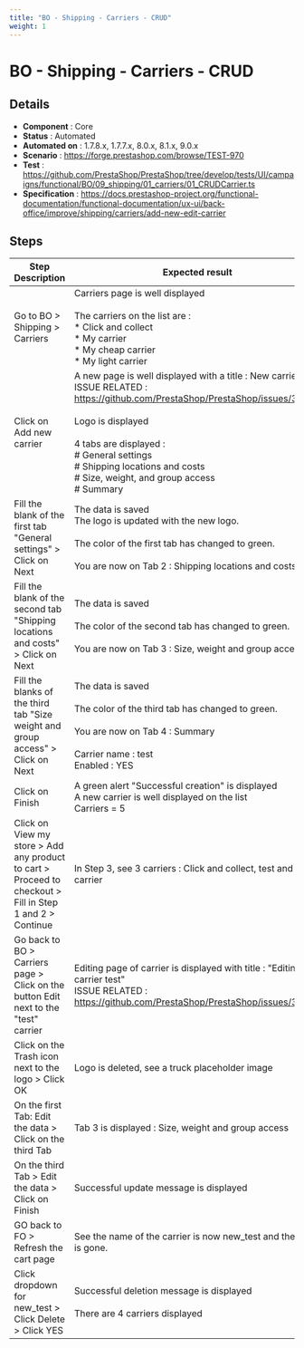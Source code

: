 ```yaml
---
title: "BO - Shipping - Carriers - CRUD"
weight: 1
---
```


# BO - Shipping - Carriers - CRUD
## Details
* **Component** : Core
* **Status** : Automated
* **Automated on** : 1.7.8.x, 1.7.7.x, 8.0.x, 8.1.x, 9.0.x
* **Scenario** : https://forge.prestashop.com/browse/TEST-970
* **Test** : https://github.com/PrestaShop/PrestaShop/tree/develop/tests/UI/campaigns/functional/BO/09_shipping/01_carriers/01_CRUDCarrier.ts
* **Specification** : https://docs.prestashop-project.org/functional-documentation/functional-documentation/ux-ui/back-office/improve/shipping/carriers/add-new-edit-carrier

## Steps
| Step Description | Expected result |
| ----- | ----- |
| Go to BO > Shipping > Carriers | Carriers page is well displayed <br><br>The carriers on the list are : <br> * Click and collect <br> * My carrier <br> * My cheap carrier <br> * My light carrier |
| Click on Add new carrier | A new page is well displayed with a title : New carrier<br>ISSUE RELATED : https://github.com/PrestaShop/PrestaShop/issues/35951<br><br>Logo is displayed<br><br>4 tabs are displayed :<br> # General settings <br> # Shipping locations and costs <br> # Size, weight, and group access <br> # Summary |
| Fill the blank of the first tab "General settings" > Click on Next | The data is saved<br>The logo is updated with the new logo. <br><br>The color of the first tab has changed to green.<br><br>You are now on Tab 2 : Shipping locations and costs |
| Fill the blank of the second tab "Shipping locations and costs" > Click on Next | The data is saved<br><br>The color of the second tab has changed to green.<br><br>You are now on Tab 3 : Size, weight and group access |
| Fill the blanks of the third tab "Size weight and group access" > Click on Next | The data is saved<br><br>The color of the third tab has changed to green.<br><br>You are now on Tab 4 : Summary<br><br>Carrier name : test<br>Enabled : YES |
| Click on Finish | A green alert "Successful creation" is displayed<br>A new carrier is well displayed on the list<br>Carriers = 5 |
| Click on View my store > Add any product to cart > Proceed to checkout > Fill in Step 1 and 2 > Continue | In Step 3, see 3 carriers : Click and collect, test and My carrier |
| Go back to BO > Carriers page > Click on the button Edit next to the "test" carrier | Editing page of carrier is displayed with title : "Editing carrier test"<br>ISSUE RELATED : https://github.com/PrestaShop/PrestaShop/issues/35951 |
| Click on the Trash icon next to the logo > Click OK | Logo is deleted, see a truck placeholder image |
| On the first Tab: Edit the data > Click on the third Tab | Tab 3 is displayed : Size, weight and group access |
| On the third Tab > Edit the data > Click on Finish | Successful update message is displayed |
| GO back to FO > Refresh the cart page | See the name of the carrier is now new_test and the logo is gone. |
| Click dropdown for new_test > Click Delete > Click YES | Successful deletion message is displayed<br><br>There are 4 carriers displayed |
